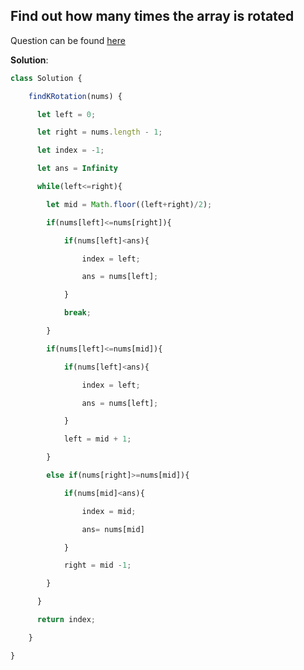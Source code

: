 ## Find out how many times the array is rotated

Question can be found [here](https://takeuforward.org/plus/data-structures-and-algorithm/binary-search/logic-building/find-out-how-many-times-the-array-is-rotated)

**Solution**:

```js
class Solution {

    findKRotation(nums) {

      let left = 0;

      let right = nums.length - 1;

      let index = -1;

      let ans = Infinity

      while(left<=right){

        let mid = Math.floor((left+right)/2);

        if(nums[left]<=nums[right]){

            if(nums[left]<ans){

                index = left;

                ans = nums[left];

            }

            break;

        }

        if(nums[left]<=nums[mid]){

            if(nums[left]<ans){

                index = left;

                ans = nums[left];

            }

            left = mid + 1;

        }

        else if(nums[right]>=nums[mid]){

            if(nums[mid]<ans){

                index = mid;

                ans= nums[mid]

            }

            right = mid -1;

        }

      }

      return index;

    }

}
```

